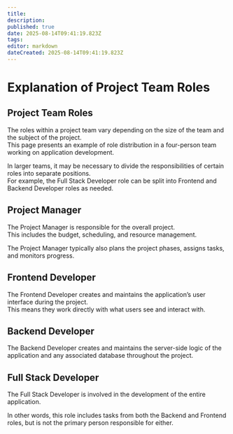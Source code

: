 ```yaml
---
title: 
description: 
published: true
date: 2025-08-14T09:41:19.823Z
tags: 
editor: markdown
dateCreated: 2025-08-14T09:41:19.823Z
---
```


# Explanation of Project Team Roles

## Project Team Roles

The roles within a project team vary depending on the size of the team and the subject of the project.  
This page presents an example of role distribution in a four-person team working on application development.

In larger teams, it may be necessary to divide the responsibilities of certain roles into separate positions.  
For example, the Full Stack Developer role can be split into Frontend and Backend Developer roles as needed.

## Project Manager

The Project Manager is responsible for the overall project.  
This includes the budget, scheduling, and resource management.

The Project Manager typically also plans the project phases, assigns tasks, and monitors progress.

## Frontend Developer

The Frontend Developer creates and maintains the application’s user interface during the project.  
This means they work directly with what users see and interact with.

## Backend Developer

The Backend Developer creates and maintains the server-side logic of the application and any associated database throughout the project.

## Full Stack Developer

The Full Stack Developer is involved in the development of the entire application.

In other words, this role includes tasks from both the Backend and Frontend roles, but is not the primary person responsible for either.
